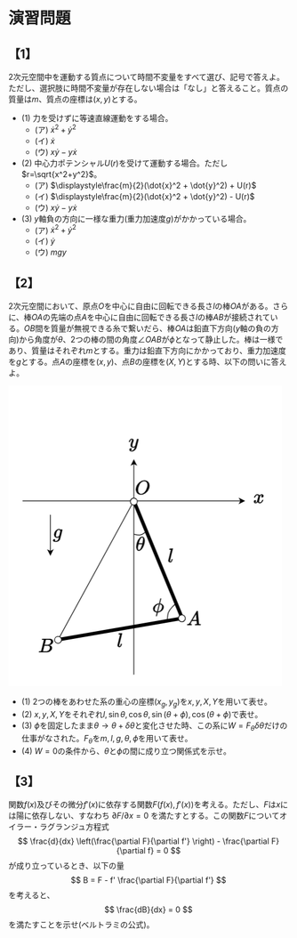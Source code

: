 # 演習問題

## 【1】

2次元空間中を運動する質点について時間不変量をすべて選び、記号で答えよ。ただし、選択肢に時間不変量が存在しない場合は「なし」と答えること。質点の質量は$m$、質点の座標は$(x,y)$とする。

* (1) 力を受けずに等速直線運動をする場合。
  * (ア) $\dot{x}^2 + \dot{y}^2$
  * (イ) $\dot{x}$
  * (ウ) $x\dot{y} - y\dot{x}$
* (2) 中心力ポテンシャル$U(r)$を受けて運動する場合。ただし$r=\sqrt{x^2+y^2}$。
  * (ア) $\displaystyle\frac{m}{2}(\dot{x}^2 + \dot{y}^2) + U(r)$
  * (イ) $\displaystyle\frac{m}{2}(\dot{x}^2 + \dot{y}^2) - U(r)$
  * (ウ) $x\dot{y} - y\dot{x}$
* (3) $y$軸負の方向に一様な重力(重力加速度$g$)がかかっている場合。
  * (ア) $\dot{x}^2 + \dot{y}^2$
  * (イ) $\dot{y}$
  * (ウ) $mgy$

## 【2】

2次元空間において、原点$O$を中心に自由に回転できる長さ$l$の棒$OA$がある。さらに、棒$OA$の先端の点$A$を中心に自由に回転できる長さ$l$の棒$AB$が接続されている。$OB$間を質量が無視できる糸で繋いだら、棒$OA$は鉛直下方向($y$軸の負の方向)から角度が$\theta$、2つの棒の間の角度$\angle OAB$が$\phi$となって静止した。棒は一様であり、質量はそれぞれ$m$とする。重力は鉛直下方向にかかっており、重力加速度を$g$とする。点$A$の座標を$(x,y)$、点$B$の座標を$(X,Y)$とする時、以下の問いに答えよ。

![ヒンジと紐による釣り合い](fig/triangle.png)

* (1) 2つの棒をあわせた系の重心の座標$(x_g, y_g)$を$x, y, X, Y$を用いて表せ。
* (2) $x, y, X, Y$をそれぞれ$l, \sin \theta, \cos \theta, \sin (\theta+\phi), \cos (\theta + \phi)$で表せ。
* (3) $\phi$を固定したまま$\theta \rightarrow \theta + \delta \theta$と変化させた時、この系に$W = F_\theta \delta \theta$だけの仕事がなされた。$F_\theta$を$m,l,g,\theta, \phi$を用いて表せ。
* (4) $W = 0$の条件から、$\theta$と$\phi$の間に成り立つ関係式を示せ。

## 【3】

関数$f(x)$及びその微分$f'(x)$に依存する関数$F(f(x), f'(x))$を考える。ただし、$F$は$x$には陽に依存しない、すなわち $\partial F/\partial x = 0$ を満たすとする。この関数$F$についてオイラー・ラグランジュ方程式
$$
    \frac{d}{dx} \left(\frac{\partial F}{\partial f'} \right)
    - \frac{\partial F}{\partial f} = 0
$$
が成り立っているとき、以下の量
$$
    B = F - f' \frac{\partial F}{\partial f'}
$$
を考えると、
$$
    \frac{dB}{dx} = 0
$$
を満たすことを示せ(ベルトラミの公式)。
